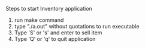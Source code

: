 Steps to start Inventory application
1. run make command
2. type "./a.out" without quotations to run executable
3. Type 'S' or 's' and enter to sell item
4. Type 'Q' or 'q' to quit application
